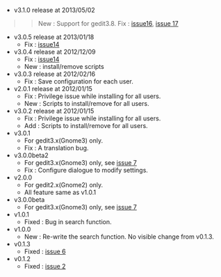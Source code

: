   * v3.1.0 release at 2013/05/02
> > New : Support for gedit3.8.
> > Fix : [issue16](https://code.google.com/p/smart-highlighting-gedit/issues/detail?id=16), [issue 17](https://code.google.com/p/smart-highlighting-gedit/issues/detail?id=17)
  * v3.0.5 release at 2013/01/18
    * Fix : [issue14](https://code.google.com/p/smart-highlighting-gedit/issues/detail?id=14)
  * v3.0.4 release at 2012/12/09
    * Fix : [issue14](https://code.google.com/p/smart-highlighting-gedit/issues/detail?id=14)
    * New : install/remove scripts
  * v3.0.3 release at 2012/02/16
    * Fix : Save configuration for each user.
  * v2.0.1 release at 2012/01/15
    * Fix : Privilege issue while installing for all users.
    * New : Scripts to install/remove for all users.
  * v3.0.2 release at 2012/01/15
    * Fix : Privilege issue while installing for all users.
    * Add : Scripts to install/remove for all users.
  * v3.0.1
    * For gedit3.x(Gnome3) only.
    * Fix : A translation bug.
  * v3.0.0beta2
    * For gedit3.x(Gnome3) only, see [issue 7](https://code.google.com/p/smart-highlighting-gedit/issues/detail?id=7)
    * Fix : Configure dialogue to modify settings.
  * v2.0.0
    * For gedit2.x(Gnome2) only.
    * All feature same as v1.0.1
  * v3.0.0beta
    * For gedit3.x(Gnome3) only,  see [issue 7](https://code.google.com/p/smart-highlighting-gedit/issues/detail?id=7)
  * v1.0.1
    * Fixed : Bug in search function.
  * v1.0.0
    * New : Re-write the search function. No visible change from v0.1.3.
  * v0.1.3
    * Fixed : [issue 6](https://code.google.com/p/smart-highlighting-gedit/issues/detail?id=6)
  * v0.1.2
    * Fixed : [issue 2](https://code.google.com/p/smart-highlighting-gedit/issues/detail?id=2)